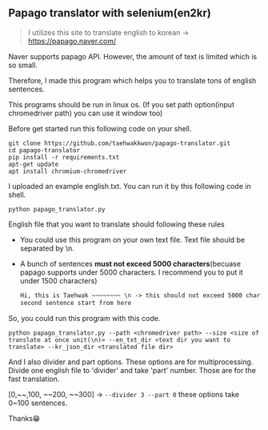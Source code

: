 ## Papago translator with selenium(en2kr)

>  I utilizes this site to translate english to korean -> https://papago.naver.com/



Naver supports papago API. However, the amount of text is limited which is so small.



Therefore, I made this program which helps you to translate tons of english sentences. 



This programs should be run in linux os. (If you set path option(input chromedriver path) you can use it window too)



Before get started run this following code on your shell.



```shell
git clone https://github.com/taehwakkwon/papago-translator.git
cd papago-translator
pip install -r requirements.txt
apt-get update
apt install chromium-chromedriver
```



I uploaded an example english.txt. You can run it by this following code in shell.

`python papago_translator.py`



English file that you want to translate should following these rules

- You could use this program on your own text file. Text file should be separated by \n.

- A bunch of sentences **must not exceed 5000 characters**(becuase papago supports under 5000 characters. I recommend you to put it under 1500 characters)

  ```tex
  Hi, this is Taehwak ~~~~~~~~ \n -> this should not exceed 5000 characters
  second sentence start from here
  ```



So, you could run this program with this code.

`python papago_translator.py --path <chromedriver path> --size <size of translate at once unit(\n)> --en_txt_dir <text dir you want to translate> --kr_json_dir <translated file dir>`

And I also divider and part options. These options are for multiprocessing. Divide one english file to 'divider' and take 'part' number. Those are for the fast translation.



[0,~~,100, ~~200, ~~300] -> `--divider 3 --part 0` these options take 0~100 sentences. 

Thanks😁